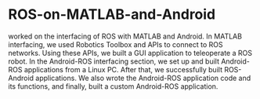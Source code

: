 # ROS-on-MATLAB-and-Android

worked on the interfacing of ROS with MATLAB and Android. In MATLAB interfacing,
we used Robotics Toolbox and APIs to connect to ROS networks. Using these APIs, we
built a GUI application to teleoperate a ROS robot. In the Android-ROS interfacing section,
we set up and built Android-ROS applications from a Linux PC. After that, we
successfully built ROS-Android applications. We
also wrote the Android-ROS application code and its functions, and finally, built a custom Android-ROS application.
